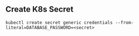 ## Create K8s Secret

    kubectl create secret generic credentials --from-literal=DATABASE_PASSWORD=<secret>